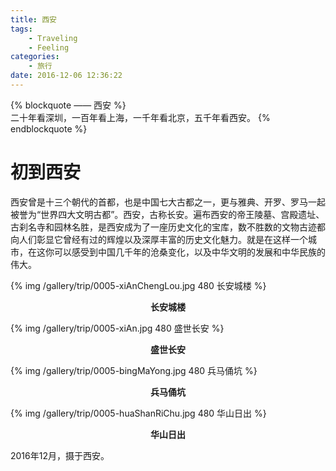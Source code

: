 ```yaml
---
title: 西安
tags:
	- Traveling
	- Feeling
categories:
	- 旅行
date: 2016-12-06 12:36:22
---
```


{% blockquote —— 西安 %}  
二十年看深圳，一百年看上海，一千年看北京，五千年看西安。
{% endblockquote %} 

<!-- more -->

# 初到西安

西安曾是十三个朝代的首都，也是中国七大古都之一，更与雅典、开罗、罗马一起被誉为“世界四大文明古都”。西安，古称长安。遍布西安的帝王陵墓、宫殿遗址、古刹名寺和园林名胜，是西安成为了一座历史文化的宝库，数不胜数的文物古迹都向人们彰显它曾经有过的辉煌以及深厚丰富的历史文化魅力。就是在这样一个城市，在这你可以感受到中国几千年的沧桑变化，以及中华文明的发展和中华民族的伟大。

{% img /gallery/trip/0005-xiAnChengLou.jpg 480 长安城楼 %}
<p align="center"><b>长安城楼</b></p>

{% img /gallery/trip/0005-xiAn.jpg 480 盛世长安 %}
<p align="center"><b>盛世长安</b></p>

{% img /gallery/trip/0005-bingMaYong.jpg 480 兵马俑坑 %}
<p align="center"><b>兵马俑坑</b></p>

{% img /gallery/trip/0005-huaShanRiChu.jpg 480 华山日出 %}
<p align="center"><b>华山日出</b></p>

2016年12月，摄于西安。